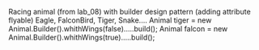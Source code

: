 Racing animal (from lab_08) with builder design pattern (adding attribute flyable)
Eagle, FalconBird, Tiger, Snake....
Animal tiger = new Animal.Builder().whithWings(false).....build();
Animal falcon = new Animal.Builder().whithWings(true).....build();